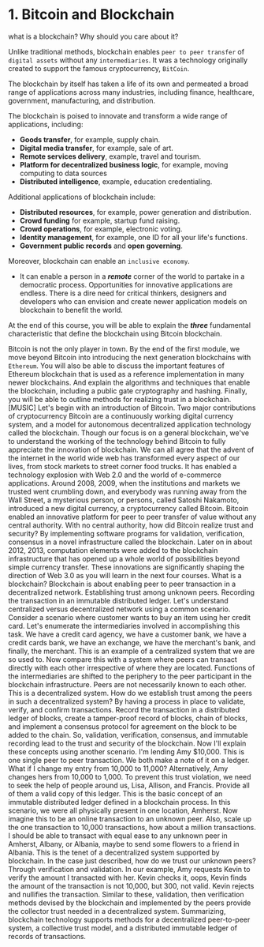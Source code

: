 # 1. Bitcoin and Blockchain

what is a blockchain?
Why should you care about it?

Unlike traditional methods, blockchain enables `peer to peer transfer` of `digital assets` without any `intermediaries`. It was a technology originally created to support the famous cryptocurrency, `BitCoin`.

The blockchain by itself has taken a life of its own and permeated a broad range of applications across many industries, including finance, healthcare, government, manufacturing, and distribution.

The blockchain is poised to innovate and transform a wide range of applications, including:

- __Goods transfer__, for example, supply chain.
- __Digital media transfer__, for example, sale of art.
- __Remote services delivery__, example, travel and tourism.
- __Platform for decentralized business logic__, for example, moving computing to data sources
- __Distributed intelligence__, example, education credentialing.

Additional applications of blockchain include:

- __Distributed resources__, for example, power generation and distribution.
- __Crowd funding__ for example, startup fund raising.
- __Crowd operations__, for example, electronic voting.
- __Identity management__, for example, one ID for all your life's functions.
- __Government public records__ and __open governing__.

Moreover, blockchain can enable an `inclusive economy`.

- It can enable a person in a ___remote___ corner of the world to partake in a democratic process. Opportunities for innovative applications are endless. There is a dire need for critical thinkers, designers and developers who can envision and create newer application models on blockchain to benefit the world.

At the end of this course, you will be able to explain the ___three___ fundamental characteristic that define the blockchain using Bitcoin blockchain.

Bitcoin is not the only player in town. By the end of the first module, we move beyond Bitcoin into introducing the next generation blockchains with `Ethereum`. You will also be able to discuss the important features of Ethereum blockchain that is used as a reference implementation in many newer blockchains. And explain the algorithms and techniques that enable the blockchain, including a public gate cryptography and hashing. Finally, you will be able to outline methods for realizing trust in a blockchain. [MUSIC] Let's begin with an introduction of Bitcoin. Two major contributions of cryptocurrency Bitcoin are a continuously working digital currency system, and a model for autonomous decentralized application technology called the blockchain. Though our focus is on a general blockchain, we've to understand the working of the technology behind Bitcoin to fully appreciate the innovation of blockchain. We can all agree that the advent of the internet in the world wide web has transformed every aspect of our lives, from stock markets to street corner food trucks. It has enabled a technology explosion with Web 2.0 and the world of e-commerce applications. Around 2008, 2009, when
the institutions and markets we trusted went crumbling down, and everybody was running away from the Wall Street, a mysterious person, or persons,
called Satoshi Nakamoto, introduced a new digital currency, a cryptocurrency called Bitcoin. Bitcoin enabled an innovative platform for peer to peer transfer of value without any central authority. With no central authority, how did Bitcoin realize trust and security? By implementing software programs for validation, verification, consensus in a novel infrastructure called the blockchain. Later on in about 2012, 2013, computation elements were added to
the blockchain infrastructure that has opened up a whole world of possibilities beyond simple currency transfer. These innovations are significantly shaping the direction of Web 3.0 as you will
learn in the next four courses. What is a blockchain? Blockchain is about enabling peer to peer
transaction in a decentralized network. Establishing trust among unknown peers. Recording the transaction in
an immutable distributed ledger. Let's understand centralized
versus decentralized network using a common scenario. Consider a scenario where customer wants
to buy an item using her credit card. Let's enumerate the intermediaries
involved in accomplishing this task. We have a credit card agency,
we have a customer bank, we have a credit cards bank,
we have an exchange, we have the merchant's bank,
and finally, the merchant. This is an example of a centralized
system that we are so used to. Now compare this with a system
where peers can transact directly with each other irrespective
of where they are located. Functions of the intermediaries
are shifted to the periphery to the peer participant in
the blockchain infrastructure. Peers are not necessarily
known to each other. This is a decentralized system. How do we establish trust among the peers
in such a decentralized system? By having a process in place to validate,
verify, and confirm transactions. Record the transaction in a distributed
ledger of blocks, create a tamper-proof record of blocks,
chain of blocks, and implement a consensus protocol for agreement on
the block to be added to the chain. So, validation,
verification, consensus, and immutable recording lead to the trust and
security of the blockchain. Now I'll explain these concepts
using another scenario. I'm lending Amy $10,000. This is one single peer
to peer transaction. We both make a note of it on a ledger. What if I change my entry
from 10,000 to 11,000? Alternatively, Amy changes
hers from 10,000 to 1,000. To prevent this trust violation, we need to seek the help of people
around us, Lisa, Allison, and Francis. Provide all of them a valid
copy of this ledger. This is the basic concept of
an immutable distributed ledger defined in a blockchain process. In this scenario, we were all physically
present in one location, Amherst. Now imagine this to be an online
transaction to an unknown peer. Also, scale up the one transaction
to 10,000 transactions, how about a million transactions. I should be able to transact with equal
ease to any unknown peer in Amherst, Albany, or Albania, maybe to send
some flowers to a friend in Albania. This is the tenet of a decentralized
system supported by blockchain. In the case just described,
how do we trust our unknown peers? Through verification and validation. In our example, Amy requests Kevin to
verify the amount I transacted with her. Kevin checks it, oops, Kevin finds the
amount of the transaction is not 10,000, but 300, not valid. Kevin rejects and
nullifies the transaction. Similar to these, validation, then verification methods
devised by the blockchain and implemented by the peers provide the collector
trust needed in a decentralized system. Summarizing, blockchain
technology supports methods for a decentralized peer-to-peer system,
a collective trust model, and a distributed immutable ledger
of records of transactions.